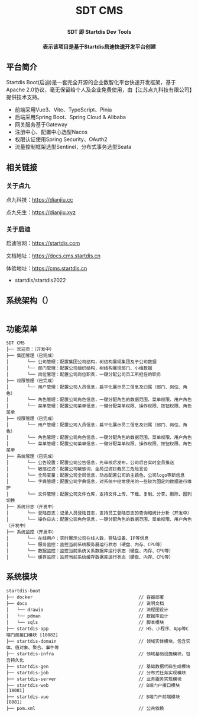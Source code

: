 <h1 align="center" style="margin: 30px 0 30px; font-weight: bold;">SDT CMS</h1>
<h4 align="center">SDT 即 Startdis Dev Tools</h4>
<h4 align="center">表示该项目是基于Startdis启迪快速开发平台创建</h4>

## 平台简介

Startdis Boot(启迪)是一套完全开源的企业数智化平台快速开发框架，基于Apache 2.0协议，毫无保留给个人及企业免费使用，由【江苏点九科技有限公司】提供技术支持。

* 前端采用Vue3、Vite、TypeScript、Pinia
* 后端采用Spring Boot、Spring Cloud & Alibaba
* 网关服务基于Gateway
* 注册中心、配置中心选型Nacos
* 权限认证使用Spring Security、OAuth2
* 流量控制框架选型Sentinel，分布式事务选型Seata

## 相关链接

### 关于点九
点九科技：https://dianjiu.cc

点九先生：https://dianjiu.xyz

### 关于启迪
启迪官网：https://startdis.com

文档地址：https://docs.cms.startdis.cn

体验地址：https://cms.startdis.cn  
- startdis/startdis2022

## 系统架构（）

<img src=""/>

## 功能菜单
~~~
SDT CMS   
├── 欢迎页：（开发中）                                                
├── 集团管理（已完成）                                                  
│       └── 公司管理：配置集团公司结构，树结构展现集团及子公司数据
│       └── 部门管理：配置公司组织结构，树结构展现部门、小组数据
│       └── 岗位管理：配置公司岗位职责，一键分配公司员工所担任的职务
├── 权限管理（已完成）                                                  
│       └── 用户管理：配置公司人员信息，扁平化展示员工信息及归属（部门、岗位、角色）
│       └── 角色管理：配置公司角色信息，一键分配角色的数据范围、菜单权限、用户角色
│       └── 菜单管理：配置公司菜单信息，一键分配菜单权限、操作权限、按钮权限、角色菜单
├── 权限管理（已完成）                                                  
│       └── 用户管理：配置公司人员信息，扁平化展示员工信息及归属（部门、岗位、角色）
│       └── 角色管理：配置公司角色信息，一键分配角色的数据范围、菜单权限、用户角色
│       └── 菜单管理：配置公司菜单信息，一键分配菜单权限、操作权限、按钮权限、角色菜单
├── 系统管理（已完成）                                                  
│       └── 公告设置：配置公司公告信息，先审核后发布，公司后台实时全员推送
│       └── 敏感过滤：配置公司敏感词，全局过滤拦截员工危险言论
│       └── 全局变量：配置公司全局信息，动态配置公司的主题色、公司logo等新信息
│       └── 字典管理：配置公司字典信息，对系统中经常使用的一些较为固定的数据进行维护
│       └── 文件管理：配置公司文件仓库，支持文件上传、下载、复制、分享、删除、图列切换
├── 系统日志（开发中）                                                  
│       └── 登陆日志：记录人员登陆日志，支持员工登陆日志的查询和统计分析（开发中）
│       └── 操作日志：配置公司角色信息，一键分配角色的数据范围、菜单权限、用户角色（开发中）
├── 系统监控（开发中）                                                  
│       └── 在线用户：实时展示公司在线人数，登陆设备、IP等信息
│       └── 服务监控：监控当前系统服务器运行状态（硬盘、内存、CPU等）
│       └── 数据监控：监控当前系统关系数据库运行状态（硬盘、内存、CPU等）
│       └── 缓存监控：监控当前系统缓存数据库运行状态（硬盘、内存、CPU等）
~~~

## 系统模块

~~~
startdis-boot     
├── docker                                        // 容器部署
├── docs                                          // 说明文档
│   └── drawio                                    // 流程图设计
│   └── pdman                                     // 数据库设计
│   └── sqls                                      // 脚本模块
├── startdis-app                                  // H5、小程序、App等C端门面接口模块 [18082]
├── startdis-domain                               // 领域实体模块，包含实体、值对象、聚合、事件等
├── startdis-infra                                // 领域基础设施模块，包含持久化
├── startdis-gen                                  // 基础数据代码生成模块
├── startdis-job                                  // 分布式任务实现模块
├── startdis-server                               // 业务服务实现模块
├── startdis-web                                  // B端门户接口模块 [18081]
├── startdis-vue                                  // B端门户前端模块 [8081]
├── pom.xml                                       // 公共依赖
~~~

